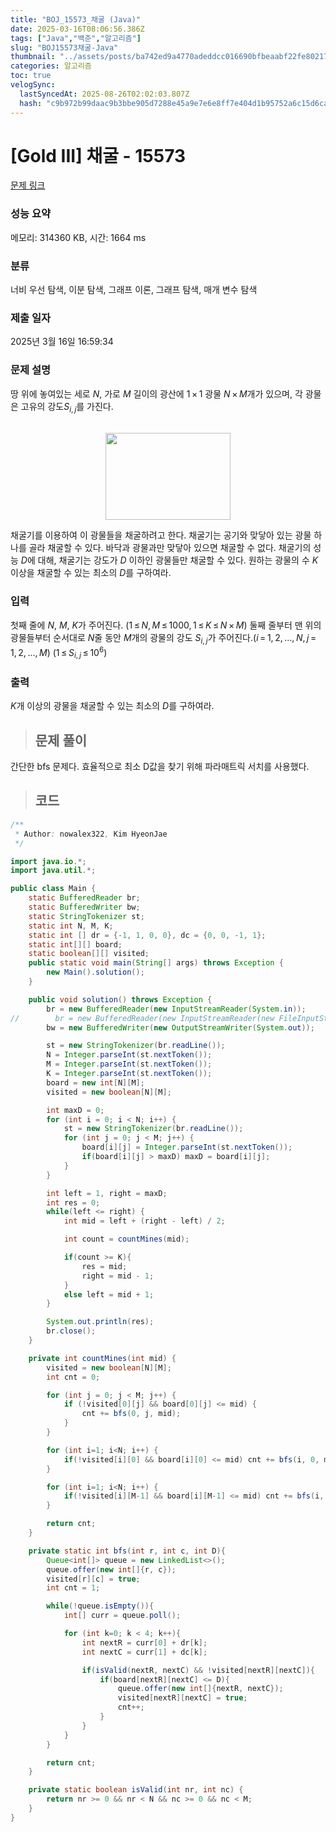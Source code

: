 ```yaml
---
title: "BOJ_15573_채굴 (Java)"
date: 2025-03-16T08:06:56.386Z
tags: ["Java","백준","알고리즘"]
slug: "BOJ15573채굴-Java"
thumbnail: "../assets/posts/ba742ed9a4770adeddcc016690bfbeaabf22fe8021761bed62f94dcdc7336e40.png"
categories: 알고리즘
toc: true
velogSync:
  lastSyncedAt: 2025-08-26T02:02:03.807Z
  hash: "c9b972b99daac9b3bbe905d7288e45a9e7e6e8ff7e404d1b95752a6c15d6ca49"
---
```


# [Gold III] 채굴 - 15573 

[문제 링크](https://www.acmicpc.net/problem/15573) 

### 성능 요약

메모리: 314360 KB, 시간: 1664 ms

### 분류

너비 우선 탐색, 이분 탐색, 그래프 이론, 그래프 탐색, 매개 변수 탐색

### 제출 일자

2025년 3월 16일 16:59:34

### 문제 설명

<p>땅 위에 놓여있는 세로 <em>N</em>, 가로 <em>M</em> 길이의 광산에 1 × 1 광물 <em>N</em> × <em>M</em>개가 있으며, 각 광물은 고유의 강도<em>S</em><sub><em>i</em>, <em>j</em></sub>를 가진다.</p>

<p style="text-align:center"><br>
<img alt="" src="https://onlinejudgeimages.s3-ap-northeast-1.amazonaws.com/problem/15573/1.png" style="height:139px; width:200px"></p>

<p>채굴기를 이용하여 이 광물들을 채굴하려고 한다. 채굴기는 공기와 맞닿아 있는 광물 하나를 골라 채굴할 수 있다. 바닥과 광물과만 맞닿아 있으면 채굴할 수 없다. 채굴기의 성능 <em>D</em>에 대해, 채굴기는 강도가 <em>D</em> 이하인 광물들만 채굴할 수 있다. 원하는 광물의 수 <em>K</em> 이상을 채굴할 수 있는 최소의 <em>D</em>를 구하여라.</p>

### 입력 

 <p>첫째 줄에 <em>N</em>, <em>M</em>, <em>K</em>가 주어진다. (1 ≤ <em>N</em>, <em>M</em> ≤ 1000, 1 ≤ <em>K</em> ≤ <em>N</em> × <em>M</em>) 둘째 줄부터 맨 위의 광물들부터 순서대로 <em>N</em>줄 동안 <em>M</em>개의 광물의 강도 <em>S</em><sub><em>i</em>, <em>j</em></sub>가 주어진다.(<em>i</em> = 1, 2, ..., <em>N</em>, <em>j</em> = 1, 2, ..., <em>M</em>) (1 ≤ <em>S</em><sub><em>i</em>, <em>j</em></sub> ≤ 10<sup>6</sup>)</p>

### 출력 

 <p><em>K</em>개 이상의 광물을 채굴할 수 있는 최소의 <em>D</em>를 구하여라.</p>

> ## 문제 풀이

간단한 bfs 문제다. 효율적으로 최소 D값을 찾기 위해 파라매트릭 서치를 사용했다.

> ## 코드

```java
/**
 * Author: nowalex322, Kim HyeonJae
 */

import java.io.*;
import java.util.*;

public class Main {
    static BufferedReader br;
    static BufferedWriter bw;
    static StringTokenizer st;
    static int N, M, K;
    static int [] dr = {-1, 1, 0, 0}, dc = {0, 0, -1, 1};
    static int[][] board;
    static boolean[][] visited;
    public static void main(String[] args) throws Exception {
        new Main().solution();
    }

    public void solution() throws Exception {
        br = new BufferedReader(new InputStreamReader(System.in));
//        br = new BufferedReader(new InputStreamReader(new FileInputStream("src/main/java/BOJ_15573_채굴/input.txt")));
        bw = new BufferedWriter(new OutputStreamWriter(System.out));

        st = new StringTokenizer(br.readLine());
        N = Integer.parseInt(st.nextToken());
        M = Integer.parseInt(st.nextToken());
        K = Integer.parseInt(st.nextToken());
        board = new int[N][M];
        visited = new boolean[N][M];

        int maxD = 0;
        for (int i = 0; i < N; i++) {
            st = new StringTokenizer(br.readLine());
            for (int j = 0; j < M; j++) {
                board[i][j] = Integer.parseInt(st.nextToken());
                if(board[i][j] > maxD) maxD = board[i][j];
            }
        }

        int left = 1, right = maxD;
        int res = 0;
        while(left <= right) {
            int mid = left + (right - left) / 2;

            int count = countMines(mid);

            if(count >= K){
                res = mid;
                right = mid - 1;
            }
            else left = mid + 1;
        }

        System.out.println(res);
        br.close();
    }

    private int countMines(int mid) {
        visited = new boolean[N][M];
        int cnt = 0;

        for (int j = 0; j < M; j++) {
            if (!visited[0][j] && board[0][j] <= mid) {
                cnt += bfs(0, j, mid);
            }
        }

        for (int i=1; i<N; i++) {
            if(!visited[i][0] && board[i][0] <= mid) cnt += bfs(i, 0, mid);
        }

        for (int i=1; i<N; i++) {
            if(!visited[i][M-1] && board[i][M-1] <= mid) cnt += bfs(i, M-1, mid);
        }

        return cnt;
    }

    private static int bfs(int r, int c, int D){
        Queue<int[]> queue = new LinkedList<>();
        queue.offer(new int[]{r, c});
        visited[r][c] = true;
        int cnt = 1;

        while(!queue.isEmpty()){
            int[] curr = queue.poll();

            for (int k=0; k < 4; k++){
                int nextR = curr[0] + dr[k];
                int nextC = curr[1] + dc[k];

                if(isValid(nextR, nextC) && !visited[nextR][nextC]){
                    if(board[nextR][nextC] <= D){
                        queue.offer(new int[]{nextR, nextC});
                        visited[nextR][nextC] = true;
                        cnt++;
                    }
                }
            }
        }

        return cnt;
    }

    private static boolean isValid(int nr, int nc) {
        return nr >= 0 && nr < N && nc >= 0 && nc < M;
    }
}
```